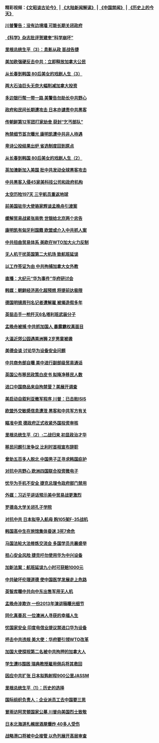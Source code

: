 #### 精彩视频：[《文昭谈古论今》](https://github.com/gfw-breaker/wenzhao/blob/master/README.md?t=12221231) | [《大陆新闻解读》](https://github.com/gfw-breaker/ntdtv-comedy/blob/master/README.md?t=12221231) | [《中国禁闻》](https://github.com/gfw-breaker/ntdtv-news/blob/master/README.md?t=12221231) | [《历史上的今天》](https://github.com/gfw-breaker/today-in-history/blob/master/README.md?t=12221231) 

#### [川普警告：没有边境墙 可能长期关闭政府](../pages/nsc418/n10926277.md?t=12221231) 

#### [《科学》杂志批评贺建奎“科学崩坏”](../pages/nsc418/n10925960.md?t=12221231) 

#### [里根总统生平（3）：息影从政 首战告捷](../pages/nsc418/n10925669.md?t=12221231) 

#### [美加欧强硬反击中共：立即释放加拿大公民](../pages/nsc418/n10925745.md?t=12221231) 

#### [从长春到韩国 80后美女的戏剧人生（3）](../pages/nsc418/n10923009.md?t=12221231) 

#### [两大石油巨头无奈大幅削减加拿大投资](../pages/nsc418/n10925542.md?t=12221231) 

#### [多边银行帮一带一路 美警告勿助长中共野心](../pages/nsc418/n10925309.md?t=12221231) 

#### [政府和民间长期遭攻击 日本亦谴责中共黑客](../pages/nsc418/n10924008.md?t=12221231) 

#### [传朝鲜第12军团打家劫舍 获封“乞丐部队”](../pages/nsc418/n10924553.md?t=12221231) 

#### [拘禁细节首次曝光 康明凯遭中共非人待遇](../pages/nsc418/n10924051.md?t=12221231) 

#### [卑诗公投结果出炉 省选制度回到原点](../pages/nsc418/n10924449.md?t=12221231) 

#### [从长春到韩国 80后美女的戏剧人生（2）](../pages/nsc418/n10916777.md?t=12221231) 

#### [英加澳新加入美国 批中共发动全球黑客攻击](../pages/nsc418/n10923357.md?t=12221231) 

#### [中共黑客入侵45家美科技公司和政府机构](../pages/nsc418/n10923136.md?t=12221231) 

#### [太空历险197天 三宇航员重返地球](../pages/nsc418/n10922909.md?t=12221231) 

#### [前美国驻华大使骆家辉谈孟晚舟引渡案](../pages/nsc418/n10923038.md?t=12221231) 

#### [缓解贸易战紧张局势 世银给北京两个忠告](../pages/nsc418/n10923048.md?t=12221231) 

#### [康明凯有匈牙利国籍 欧盟或介入中共抓人案](../pages/nsc418/n10922924.md?t=12221231) 

#### [中共扭曲贸易体系 美欧在WTO加大火力反制](../pages/nsc418/n10922906.md?t=12221231) 

#### [无人机干扰英国第二大机场 致航班延误](../pages/nsc418/n10922740.md?t=12221231) 

#### [以工作签证为由 中共拘捕加拿大女外教](../pages/nsc418/n10922534.md?t=12221231) 

#### [直播：大纪元“华为事件”华府研讨会](../pages/nsc418/n10921256.md?t=12221231) 

#### [韩媒：朝鲜经济恶化超预想 将提前达极限](../pages/nsc418/n10921675.md?t=12221231) 

#### [德国明镜周刊名记者遭解雇 被揭造假多年](../pages/nsc418/n10922296.md?t=12221231) 

#### [英狙击手一枪歼灭6名塔利班武装分子](../pages/nsc418/n10921949.md?t=12221231) 

#### [孟晚舟被捕 中共抓加国人 暴露霸权真面目](../pages/nsc418/n10921038.md?t=12221231) 

#### [大温近郊公园遇美洲狮 2岁男童被袭](../pages/nsc418/n10921281.md?t=12221231) 

#### [美德会谈 讨论华为设备安全问题](../pages/nsc418/n10921303.md?t=12221231) 

#### [中共商务部自曝 美中进行副部级贸易通话](../pages/nsc418/n10920635.md?t=12221231) 

#### [英国公布移民政策白皮书 拟降净移民人数](../pages/nsc418/n10920597.md?t=12221231) 

#### [进口中国商品来自拘禁营？美展开调查](../pages/nsc418/n10920326.md?t=12221231) 

#### [美启动自叙利亚撤军程序 川普：已击败ISIS](../pages/nsc418/n10920579.md?t=12221231) 

#### [欧盟外交敏感信息遭泄 黑客和中共军方有关](../pages/nsc418/n10920529.md?t=12221231) 

#### [瞄准中资 德政府正式收紧外国投资审核](../pages/nsc418/n10920547.md?t=12221231) 

#### [里根总统生平（2）:二战归来 初显政治才华](../pages/nsc418/n10919484.md?t=12221231) 

#### [移民问题引发争议 比利时首相宣布辞职](../pages/nsc418/n10919907.md?t=12221231) 

#### [曾助五百多人脱北 中国男子正寻求韩国庇护](../pages/nsc418/n10919978.md?t=12221231) 

#### [对抗中共野心 欧洲四国联合投资微电子](../pages/nsc418/n10918997.md?t=12221231) 

#### [忧华为手机不安全 捷克总理令政府部门禁用](../pages/nsc418/n10918771.md?t=12221231) 

#### [外媒：习近平讲话预示美中贸易战更激烈](../pages/nsc418/n10918487.md?t=12221231) 

#### [罗德岛大学关闭孔子学院](../pages/nsc418/n10918386.md?t=12221231) 

#### [对抗中共 日本拟导入航母 购105架F-35战机](../pages/nsc418/n10917626.md?t=12221231) 

#### [韩国高中生在旅馆集体昏迷 3死7命危](../pages/nsc418/n10917805.md?t=12221231) 

#### [马国法轮大法修炼交流会 多国学员共襄盛举](../pages/nsc418/n10916286.md?t=12221231) 

#### [担心安全风险 捷克吁勿使用华为中兴设备](../pages/nsc418/n10916667.md?t=12221231) 

#### [加新法案：航班延误九小时可获赔1000元](../pages/nsc418/n10917325.md?t=12221231) 

#### [中共破坏伦理道德 使中国医学发展走上危路](../pages/nsc418/n10916806.md?t=12221231) 

#### [英智库曝中共向中东出售军用无人机](../pages/nsc418/n10916426.md?t=12221231) 

#### [孟晚舟涉欺诈 一份2013年演讲稿曝光细节](../pages/nsc418/n10916405.md?t=12221231) 

#### [同化真善忍 一位澳洲人寻获的幸福人生](../pages/nsc418/n10916061.md?t=12221231) 

#### [忧国家安全 印度电信业提议禁进口华为设备](../pages/nsc418/n10916414.md?t=12221231) 

#### [抨击中共违规 美大使：华府要引领WTO改革](../pages/nsc418/n10916337.md?t=12221231) 

#### [加国大使探视第二名被中共拘押的加拿大人](../pages/nsc418/n10916036.md?t=12221231) 

#### [学生遭IS围困 瑞典教授雇用佣兵将其救回](../pages/nsc418/n10915702.md?t=12221231) 

#### [因应中共扩张 日本拟购射程900公里JASSM](../pages/nsc418/n10915667.md?t=12221231) 

#### [里根总统生平（1）：历史的选择](../pages/nsc418/n10915488.md?t=12221231) 

#### [国际组织负责人：企业派员工去中国要三思](../pages/nsc418/n10914918.md?t=12221231) 

#### [冒雨访阿灵顿国家公墓 川普向美国烈士致敬](../pages/nsc418/n10914684.md?t=12221231) 

#### [日本北海道札幌居酒屋爆炸 40多人受伤](../pages/nsc418/n10914726.md?t=12221231) 

#### [战略港口将被中企接管 以色列展开高层审查](../pages/nsc418/n10914656.md?t=12221231) 

